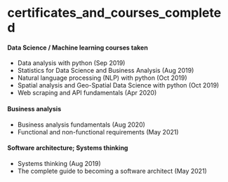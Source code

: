 # certificates_and_courses_completed


#### Data Science / Machine learning courses taken 
- Data analysis with python (Sep 2019) 
- Statistics for Data Science and Business Analysis (Aug 2019)
- Natural language processing (NLP) with python (Oct 2019)
- Spatial analysis and Geo-Spatial Data Science with python (Oct 2019) 
- Web scraping and API fundamentals (Apr 2020)

#### Business analysis 
- Business analysis fundamentals (Aug 2020) 
- Functional and non-functional requirements (May 2021) 

#### Software architecture; Systems thinking
- Systems thinking (Aug 2019)
- The complete guide to becoming a software architect (May 2021) 

